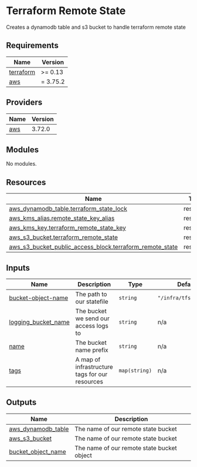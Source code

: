 # Terraform Remote State

Creates a dynamodb table and s3 bucket to handle terraform remote state

<!-- BEGIN_TF_DOCS -->
## Requirements

| Name | Version |
|------|---------|
| <a name="requirement_terraform"></a> [terraform](#requirement\_terraform) | >= 0.13 |
| <a name="requirement_aws"></a> [aws](#requirement\_aws) | = 3.75.2 |

## Providers

| Name | Version |
|------|---------|
| <a name="provider_aws"></a> [aws](#provider\_aws) | 3.72.0 |

## Modules

No modules.

## Resources

| Name | Type |
|------|------|
| [aws_dynamodb_table.terraform_state_lock](https://registry.terraform.io/providers/hashicorp/aws/3.75.2/docs/resources/dynamodb_table) | resource |
| [aws_kms_alias.remote_state_key_alias](https://registry.terraform.io/providers/hashicorp/aws/3.75.2/docs/resources/kms_alias) | resource |
| [aws_kms_key.terraform_remote_state_key](https://registry.terraform.io/providers/hashicorp/aws/3.75.2/docs/resources/kms_key) | resource |
| [aws_s3_bucket.terraform_remote_state](https://registry.terraform.io/providers/hashicorp/aws/3.75.2/docs/resources/s3_bucket) | resource |
| [aws_s3_bucket_public_access_block.terraform_remote_state](https://registry.terraform.io/providers/hashicorp/aws/3.75.2/docs/resources/s3_bucket_public_access_block) | resource |

## Inputs

| Name | Description | Type | Default | Required |
|------|-------------|------|---------|:--------:|
| <a name="input_bucket-object-name"></a> [bucket-object-name](#input\_bucket-object-name) | The path to our statefile | `string` | `"/infra/tfstatefile"` | no |
| <a name="input_logging_bucket_name"></a> [logging\_bucket\_name](#input\_logging\_bucket\_name) | The bucket we send our access logs to | `string` | n/a | yes |
| <a name="input_name"></a> [name](#input\_name) | The bucket name prefix | `string` | n/a | yes |
| <a name="input_tags"></a> [tags](#input\_tags) | A map of infrastructure tags for our resources | `map(string)` | n/a | yes |

## Outputs

| Name | Description |
|------|-------------|
| <a name="output_aws_dynamodb_table"></a> [aws\_dynamodb\_table](#output\_aws\_dynamodb\_table) | The name of our remote state bucket |
| <a name="output_aws_s3_bucket"></a> [aws\_s3\_bucket](#output\_aws\_s3\_bucket) | The name of our remote state bucket |
| <a name="output_bucket_object_name"></a> [bucket\_object\_name](#output\_bucket\_object\_name) | The name of our remote state bucket object |
<!-- END_TF_DOCS -->
